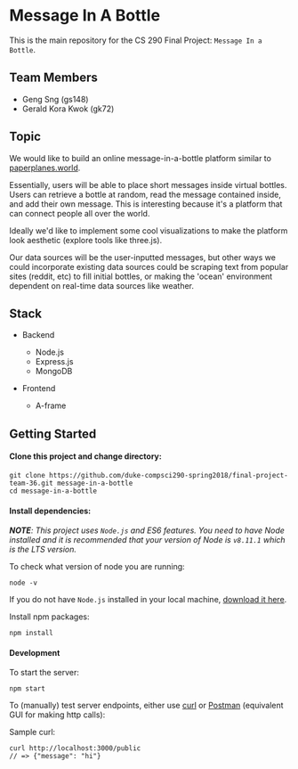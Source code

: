 # Message In A Bottle
This is the main repository for the CS 290 Final Project: `Message In a Bottle`.

## Team Members
* Geng Sng (gs148)
* Gerald Kora Kwok (gk72)

## Topic
We would like to build an online message-in-a-bottle platform similar to [paperplanes.world](https://paperplanes.world/).

Essentially, users will be able to place short messages inside virtual bottles. Users can retrieve a bottle at random, read the message contained inside, and add their own message. This is interesting because it's a platform that can connect people all over the world.

Ideally we'd like to implement some cool visualizations to make the platform look aesthetic (explore tools like three.js).

Our data sources will be the user-inputted messages, but other ways we could incorporate existing data sources could be scraping text from popular sites (reddit, etc) to fill initial bottles, or making the 'ocean' environment dependent on real-time data sources like weather.

## Stack
* Backend
  * Node.js
  * Express.js
  * MongoDB

* Frontend
  * A-frame

## Getting Started
#### Clone this project and change directory:
```
git clone https://github.com/duke-compsci290-spring2018/final-project-team-36.git message-in-a-bottle
cd message-in-a-bottle
```
#### Install dependencies:
_**NOTE**: This project uses `Node.js` and ES6 features. You need to have Node installed and it is recommended that your version of Node is `v8.11.1` which is the LTS version._

To check what version of node you are running:
```
node -v
```

If you do not have `Node.js` installed in your local machine, [download it here](https://www.google.com/search?q=download+nodejs&oq=download+nodejs&aqs=chrome..69i57.2421j0j4&sourceid=chrome&ie=UTF-8).

Install npm packages:
```
npm install
```

#### Development
To start the server:
```
npm start
```

To (manually) test server endpoints, either use [curl](https://curl.haxx.se/docs/manual.html) or [Postman](https://www.getpostman.com/) (equivalent GUI for making http calls):

Sample curl:
```
curl http://localhost:3000/public
// => {"message": "hi"}
```
